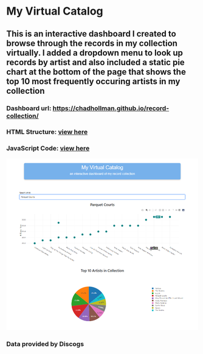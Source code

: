 # My Virtual Catalog

This is an interactive dashboard I created to browse through the records in my collection virtually. I added a dropdown menu to look up records by artist 
and also included a static pie chart at the bottom of the page that shows the top 10 most frequently occuring artists in my collection
----------------
### Dashboard url: https://chadhollman.github.io/record-collection/
### HTML Structure: [view here](index.html)
### JavaScript Code: [view here](records.js)
![Dashboard](dashboard_screenshot.png)

### Data provided by Discogs